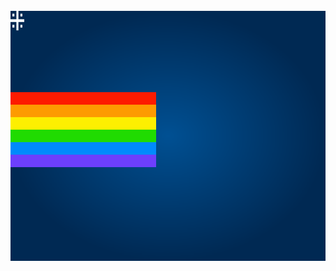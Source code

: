 <div align="center">
  <br/>
    <img height="400" src="src/nyancat.svg" width="800" />
  <br/>
</div>
